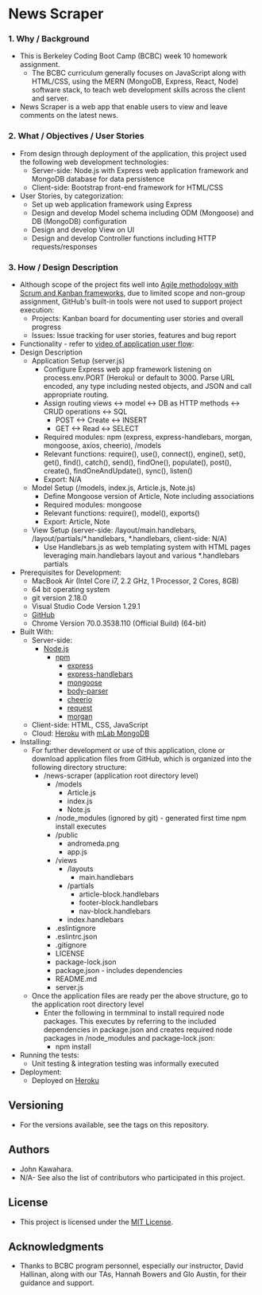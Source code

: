 # News Scraper
### 1. Why / Background
  * This is Berkeley Coding Boot Camp (BCBC) week 10 homework assignment.
    * The BCBC curriculum generally focuses on JavaScript along with HTML/CSS, using the MERN (MongoDB, Express, React, Node) software stack, to teach web development skills across the client and server. 
  * News Scraper is a web app that enable users to view and leave comments on the latest news.
 ### 2. What / Objectives / User Stories
  * From design through deployment of the application, this project used the following web development technologies:
    * Server-side: Node.js with Express web application framework and MongoDB database for data persistence
    * Client-side: Bootstrap front-end framework for HTML/CSS
  * User Stories, by categorization:
    * Set up web application framework using Express
    * Design and develop Model schema including ODM (Mongoose) and DB (MongoDB) configuration
    * Design and develop View on UI
    * Design and develop Controller functions including HTTP requests/responses
 ### 3. How / Design Description
  * Although scope of the project fits well into [Agile methodology with Scrum and Kanban frameworks](https://en.wikipedia.org/wiki/Agile_software_development), due to limited scope and non-group assignment, GitHub's built-in tools were not used to support project execution:
    * Projects: Kanban board for documenting user stories and overall progress
    * Issues: Issue tracking for user stories, features and bug report
  * Functionality - refer to [video of application user flow](https://drive.google.com/drive/folders/1PWeVaiAW64v2gYkkCKrSqTRhJEE6nBCx?usp=sharing):
  * Design Description
    * Application Setup (server.js)
      * Configure Express web app framework listening on process.env.PORT (Heroku) or default to 3000. Parse URL encoded, any type including nested objects, and JSON and call appropriate routing.
      * Assign routing views <-> model <-> DB as HTTP methods <-> CRUD operations <-> SQL
        * POST <-> Create <-> INSERT
        * GET <-> Read <-> SELECT
      * Required modules: npm (express, express-handlebars, morgan, mongoose, axios, cheerio), /models
      * Relevant functions: require(), use(), connect(), engine(), set(), get(), find(), catch(), send(), findOne(), populate(), post(), create(), findOneAndUpdate(), sync(), listen()
      * Export: N/A
    * Model Setup (/models, index.js, Article.js, Note.js)
      * Define Mongoose version of Article, Note including associations
      * Required modules: mongoose
      * Relevant functions: require(), model(), exports()
      * Export: Article, Note
    * View Setup (server-side: /layout/main.handlebars, /layout/partials/*.handlebars, *.handlebars, client-side: N/A)
      * Use Handlebars.js as web templating system with HTML pages leveraging main.handlebars layout and various *.handlebars partials
  * Prerequisites for Development:
    * MacBook Air (Intel Core i7, 2.2 GHz, 1 Processor, 2 Cores, 8GB)
    * 64 bit operating system 
    * git version 2.18.0
    * Visual Studio Code Version 1.29.1
    * [GitHub](https://github.com/jkawahara/news-scraper)
    * Chrome Version 70.0.3538.110 (Official Build) (64-bit)
  * Built With:
    * Server-side:
      * [Node.js](https://nodejs.org/docs/latest/api/documentation.html)
        * [npm](https://www.npmjs.com/)
          * [express](https://www.npmjs.com/package/express)
          * [express-handlebars](https://www.npmjs.com/package/express-handlebars)
          * [mongoose](https://www.npmjs.com/package/mongoose)
          * [body-parser](https://www.npmjs.com/package/body-parser)
          * [cheerio](https://www.npmjs.com/package/cheerio)
          * [request](https://www.npmjs.com/package/request)
          * [morgan](https://www.npmjs.com/package/morgan)
    * Client-side: HTML, CSS, JavaScript
    * Cloud: [Heroku](https://devcenter.heroku.com/articles/getting-started-with-nodejs) with [mLab MongoDB](https://devcenter.heroku.com/articles/mongolab)
  * Installing:
    * For further development or use of this application, clone or download application files from GitHub, which is organized into the following directory structure:
      * /news-scraper (application root directory level)
        * /models
          * Article.js
          * index.js
          * Note.js
        * /node_modules (ignored by git) - generated first time npm install executes
        * /public
          * andromeda.png
          * app.js
        * /views
          * /layouts
            * main.handlebars
          * /partials
            * article-block.handlebars
            * footer-block.handlebars
            * nav-block.handlebars
          * index.handlebars
        * .eslintignore
        * .eslintrc.json
        * .gitignore
        * LICENSE
        * package-lock.json
        * package.json - includes dependencies
        * README.md
        * server.js
    * Once the application files are ready per the above structure, go to the application root directory level
      * Enter the following in termminal to install required node packages. This executes by referring to the included dependencies in package.json and creates required node packages in /node_modules and package-lock.json:
        * npm install
  * Running the tests:
    * Unit testing & integration testing was informally executed
  * Deployment:
    * Deployed on [Heroku](https://bcbc-news-scraper.herokuapp.com/)
 ## Versioning
  * For the versions available, see the tags on this repository.
 ## Authors
  * John Kawahara.
  * N/A- See also the list of contributors who participated in this project.
 ## License
  * This project is licensed under the [MIT License](LICENSE).
 ## Acknowledgments
  * Thanks to BCBC program personnel, especially our instructor, David Hallinan, along with our TAs, Hannah Bowers and Glo Austin, for their guidance and support.
